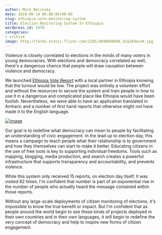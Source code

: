 ```yaml
---
author: Mark Belinsky
date: 2010-06-14 05:08:05+00:00
slug: ethiopia-vote-monitoring-system
title: Election Monitoring System In Ethiopia
wordpress_id: 1879
categories:
- archive
image: http://farm2.static.flickr.com/1285/4698968696_d2a269ecd4.jpg
---
```


Violence is closely correlated to elections in the minds of many voters in young democracies. With elections and democracy correlated as well, there's a dangerous chance that people will draw causation between violence and democracy.

We launched [Ethiopia Vote Report](http://handheldhumanrights.org/ethiopia/) with a local partner in Ethiopia knowing that the turnout would be low. The project was entirely a volunteer effort and without the resources to secure the system and train people in how to use it in a dangerous and complicated place like Ethiopia would have been foolish. Nevertheless, we were able to have an application translated in Amharic and a number of first hand reports that otherwise might not have made it to the English language.

[![image](http://farm2.static.flickr.com/1285/4698968696_d2a269ecd4.jpg)](http://handheldhumanrights.org/ethiopia/)

Our goal is to redefine what democracy can mean to people by facilitating an understanding of civic engagement. In the lead up to election day, this means a campaign to teach people what their relationship is to government and how they themselves can start to make it better. Educating citizens in the use of free tools is key to supporting individual freedoms. Tools such as mapping, blogging, media production, and search creates a powerful infrastructure that supports transparency and accountability, and prevents violence.

While this system only received 15 reports, on election day itself, it was visited 62 times. I'm confident that number is part of an exponential rise in the number of people who actually heard the message contained within those reports.

Without any large-scale deployments of citizen monitoring of elections, it's impossible to know the true benefit or impact. But I'm confident that as people around the world begin to see these kinds of projects deployed in their own countries and in their own languages, it will begin to redefine the very concept of democracy and help to inspire new forms of citizen engagement.
